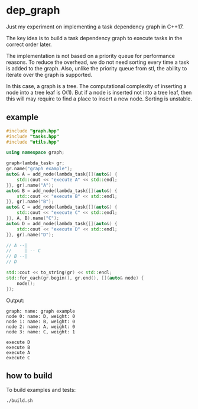 # dep_graph
Just my experiment on implementing a task dependency graph in C++17.

The key idea is to build a task dependency graph to execute tasks in the correct order later.

The implementation is not based on a priority queue for performance reasons. To reduce the overhead, we do not need sorting every time a task is added to the graph. Also, unlike the priority queue from stl, the ability to iterate over the graph is supported.

In this case, a graph is a tree. The computational complexity of inserting a node into a tree leaf is O(1). But if a node is inserted not into a tree leaf, then this will may require to find a place to insert a new node. Sorting is unstable.

## example
```cpp
#include "graph.hpp"
#include "tasks.hpp"
#include "utils.hpp"

using namespace graph;

graph<lambda_task> gr;
gr.name("graph example");
auto& A = add_node(lambda_task{[](auto&) {
    std::cout << "execute A" << std::endl;
}}, gr).name("A");
auto& B = add_node(lambda_task{[](auto&) {
    std::cout << "execute B" << std::endl;
}}, gr).name("B");
auto& C = add_node(lambda_task{[](auto&) {
    std::cout << "execute C" << std::endl;
}}, A, B).name("C");
auto& D = add_node(lambda_task{[](auto&) {
    std::cout << "execute D" << std::endl;
}}, gr).name("D");

// A --|
//     | -- C
// B --|
// D

std::cout << to_string(gr) << std::endl;
std::for_each(gr.begin(), gr.end(), [](auto& node) {
    node();
});
```

Output:
```
graph: name: graph example
node 0: name: D, weight: 0
node 1: name: B, weight: 0
node 2: name: A, weight: 0
node 3: name: C, weight: 1

execute D
execute B
execute A
execute C
```

## how to build
To build examples and tests:
```shell
./build.sh
```
